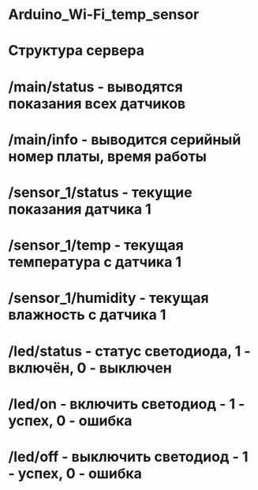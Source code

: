 # Arduino_Wi-Fi_temp_sensor
# Структура сервера
# /main/status - выводятся показания всех датчиков
# /main/info - выводится серийный номер платы, время работы
# /sensor_1/status - текущие показания датчика 1
# /sensor_1/temp - текущая температура с датчика 1
# /sensor_1/humidity - текущая влажность с датчика 1
# /led/status - статус светодиода, 1 - включён, 0 - выключен
# /led/on - включить светодиод - 1 - успех, 0 - ошибка
# /led/off - выключить светодиод - 1 - успех, 0 - ошибка